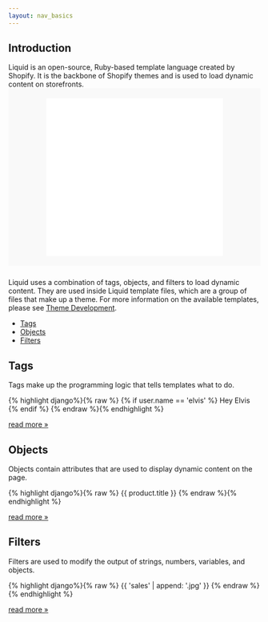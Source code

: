```yaml
---
layout: nav_basics
---
```


<h2 class="section-title">Introduction</h2>
Liquid is an open-source, Ruby-based template language created by Shopify. It is the backbone of Shopify themes and is used to load dynamic content on storefronts.

<iframe width="560" height="315" src="//www.youtube.com/embed/tZLTExLukSg" frameborder="0" allowfullscreen="" style="margin: 0 auto 24px auto; width: 70%; display: block; padding: 20px 15%; background: #f9f9f9;"></iframe>

Liquid uses a combination of tags, objects, and filters to load dynamic content. They are used inside Liquid template files, which are a group of files that make up a theme. For more information on the available templates, please see [Theme Development](#).

<div class="panel">
  <div class="panel-body">
    <ul>
      <li>
        <a href="#tags">Tags</a>
      </li>
      <li>
        <a href="#objects">Objects</a>
      </li>
      <li>
        <a href="#filters">Filters</a>
      </li>
    </ul>
  </div>
</div>

<h2 class="tags" id="tags">Tags</h2>

Tags make up the programming logic that tells templates what to do.

<div class="panel">
  <div class="panel-body">
    {% highlight django%}{% raw %}
      {% if user.name == 'elvis' %}
        Hey Elvis
      {% endif %}
    {% endraw %}{% endhighlight %}
  </div>
</div>

<p class="read-more">
  <a href="/tags">read more &raquo;</a>
</p>


<h2 class="tags" id="objects">Objects</h2>

Objects contain attributes that are used to display dynamic content on the page.


<div class="panel">
  <div class="panel-body">
    {% highlight django%}{% raw %}
      {{ product.title }} <!-- Output: Awesome T-Shirt-->
    {% endraw %}{% endhighlight %}
  </div>
</div>

<p class="read-more">
  <a href="/objects">read more &raquo;</a>
</p>

<h2 class="tags" id="filters">Filters</h2>

Filters are used to modify the output of strings, numbers, variables, and objects.

<div class="panel">
  <div class="panel-body">
    {% highlight django%}{% raw %}
      {{ 'sales' | append: '.jpg' }} <!-- Output: sales.jpg -->
    {% endraw %}{% endhighlight %}
  </div>
</div>

<p class="read-more">
  <a href="/filters">read more &raquo;</a>
</p>